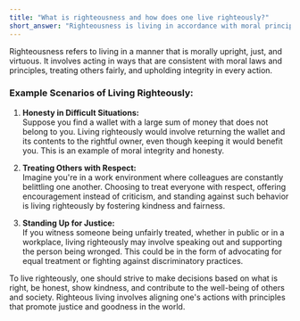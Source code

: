 ```yaml
---
title: "What is righteousness and how does one live righteously?"
short_answer: "Righteousness is living in accordance with moral principles and behaving in a way that aligns with what is just, good, and fair."
---
```


Righteousness refers to living in a manner that is morally upright, just, and virtuous. It involves acting in ways that are consistent with moral laws and principles, treating others fairly, and upholding integrity in every action. 

### Example Scenarios of Living Righteously:

1. **Honesty in Difficult Situations:**  
   Suppose you find a wallet with a large sum of money that does not belong to you. Living righteously would involve returning the wallet and its contents to the rightful owner, even though keeping it would benefit you. This is an example of moral integrity and honesty.

2. **Treating Others with Respect:**  
   Imagine you're in a work environment where colleagues are constantly belittling one another. Choosing to treat everyone with respect, offering encouragement instead of criticism, and standing against such behavior is living righteously by fostering kindness and fairness.

3. **Standing Up for Justice:**  
   If you witness someone being unfairly treated, whether in public or in a workplace, living righteously may involve speaking out and supporting the person being wronged. This could be in the form of advocating for equal treatment or fighting against discriminatory practices.

To live righteously, one should strive to make decisions based on what is right, be honest, show kindness, and contribute to the well-being of others and society. Righteous living involves aligning one's actions with principles that promote justice and goodness in the world.
